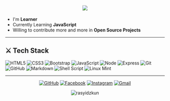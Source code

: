 <h1 align="center">
  <a href="https://git.io/typing-svg">
    <img src="https://readme-typing-svg.herokuapp.com/?lines=Hello,+World!+👋;I+am+Rasyidzkun;Nice+to+meet+you!&center=true&size=30">
  </a>
</h1>

- I'm **Learner** 
- Currently Learning **JavaScript**  
- Willing to contribute more and more in **Open Source Projects**
<hr>

## ⚔️ Tech Stack
![HTML5](https://img.shields.io/badge/-HTML5-E34F26?style=flat-square&logo=html5&logoColor=white)
![CSS3](https://img.shields.io/badge/-CSS3-1572B6?style=flat-square&logo=css3)
![Bootstrap](https://img.shields.io/badge/-Bootstrap-563D7C?style=flat-square&logo=bootstrap)
![JavaScript](https://img.shields.io/badge/-JavaScript-black?style=flat-square&logo=javascript)
![Node](https://img.shields.io/badge/Node.js-43853D?style=flat-square&logo=node.js&logoColor=white)
![Express](https://img.shields.io/badge/Express.js-404D59?style=flat-square)
![Git](https://img.shields.io/badge/-Git-black?style=flat-square&logo=git)
![GitHub](https://img.shields.io/badge/-GitHub-181717?style=flat-square&logo=github)
![Markdown](https://img.shields.io/badge/Markdown-000000?style=flat-square&logo=markdown&logoColor=white)
![Shell Script](https://img.shields.io/badge/Shell_Script-121011?style=flat-square&logo=gnu-bash&logoColor=white)
![Linux Mint](https://img.shields.io/badge/Linux_Mint-87CF3E?style=flat-square&logo=linux-mint&logoColor=white)

<hr>
<p align="center">
	<a href="https://github.com/rasyidzkun"><img src="https://img.icons8.com/bubbles/50/000000/github.png" alt="GitHub"/></a>
	<a href="https://www.facebook.com/RasyidzScreamo.221016/"><img src="https://img.icons8.com/bubbles/50/000000/facebook-new.png" alt="Facebook"/></a>
	<a href="https://www.instagram.com/kucingscript/"><img src="https://img.icons8.com/bubbles/50/000000/instagram.png" alt="Instagram"/></a>
	<a href="mailto:rasyidzkun@gmail.com"><img src="https://img.icons8.com/bubbles/50/000000/gmail.png" alt="Gmail"/></a>
</p>

<p align="center">
	<img align="center" src="https://github-readme-stats.vercel.app/api/top-langs?username=rasyidzkun&langs_count=8&show_icons=true&locale=en&layout=compact&theme=dracula" alt="rasyidzkun" />
</p>
